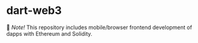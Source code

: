 # dart-web3

🚀 _Note!_ This repository includes mobile/browser frontend development of dapps with Ethereum and Solidity.
